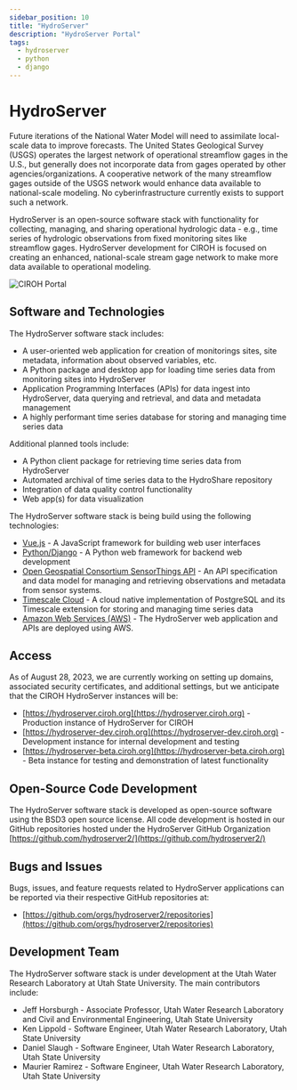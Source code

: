 ```yaml
---
sidebar_position: 10
title: "HydroServer"
description: "HydroServer Portal"
tags:
  - hydroserver
  - python
  - django
---
```


# HydroServer

Future iterations of the National Water Model will need to assimilate local-scale data to improve forecasts. The United States Geological Survey (USGS) operates the largest network of operational streamflow gages in the U.S., but generally does not incorporate data from gages operated by other agencies/organizations. A cooperative network of the many streamflow gages outside of the USGS network would enhance data available to national-scale modeling. No cyberinfrastructure currently exists to support such a network.

HydroServer is an open-source software stack with functionality for collecting, managing, and sharing operational hydrologic data - e.g., time series of hydrologic observations from fixed monitoring sites like streamflow gages. HydroServer development for CIROH is focused on creating an enhanced, national-scale stream gage network to make more data available to operational modeling.

![CIROH Portal](/img/hydroserver.png)

## Software and Technologies

The HydroServer software stack includes:
* A user-oriented web application for creation of monitorings sites, site metadata, information about observed variables, etc.
* A Python package and desktop app for loading time series data from monitoring sites into HydroServer
* Application Programming Interfaces (APIs) for data ingest into HydroServer, data querying and retrieval, and data and metadata management
* A highly performant time series database for storing and managing time series data

Additional planned tools include:
* A Python client package for retrieving time series data from HydroServer
* Automated archival of time series data to the HydroShare repository
* Integration of data quality control functionality
* Web app(s) for data visualization

The HydroServer software stack is being build using the following technologies:
* [Vue.js](https://vuejs.org/) - A JavaScript framework for building web user interfaces
* [Python/Django](https://www.djangoproject.com/) - A Python web framework for backend web development
* [Open Geospatial Consortium SensorThings API](https://www.ogc.org/standard/sensorthings/) - An API specification and data model for managing and retrieving observations and metadata from sensor systems.
* [Timescale Cloud](https://www.timescale.com/) - A cloud native implementation of PostgreSQL and its Timescale extension for storing and managing time series data
* [Amazon Web Services (AWS)](https://aws.amazon.com/) - The HydroServer web application and APIs are deployed using AWS.

## Access

As of August 28, 2023, we are currently working on setting up domains, associated security certificates, and additional settings, but we anticipate that the CIROH HydroServer instances will be:
* [https://hydroserver.ciroh.org](https://hydroserver.ciroh.org) - Production instance of HydroServer for CIROH
* [https://hydroserver-dev.ciroh.org](https://hydroserver-dev.ciroh.org) - Development instance for internal development and testing
* [https://hydroserver-beta.ciroh.org](https://hydroserver-beta.ciroh.org) - Beta instance for testing and demonstration of latest functionality

## Open-Source Code Development

The HydroServer software stack is developed as open-source software using the BSD3 open source license. All code development is hosted in our GitHub repositories hosted under the HydroServer GitHub Organization [https://github.com/hydroserver2/](https://github.com/hydroserver2/)

## Bugs and Issues

Bugs, issues, and feature requests related to HydroServer applications can be reported via their respective GitHub repositories at:

* [https://github.com/orgs/hydroserver2/repositories](https://github.com/orgs/hydroserver2/repositories)

## Development Team

The HydroServer software stack is under development at the Utah Water Research Laboratory at Utah State University. The main contributors include:
* Jeff Horsburgh - Associate Professor, Utah Water Research Laboratory and Civil and Environmental Engineering, Utah State University
* Ken Lippold - Software Engineer, Utah Water Research Laboratory, Utah State University
* Daniel Slaugh - Software Engineer, Utah Water Research Laboratory, Utah State University
* Maurier Ramirez - Software Engineer, Utah Water Research Laboratory, Utah State University

